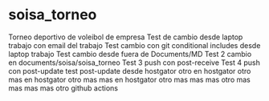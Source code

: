 # soisa_torneo
Torneo deportivo de voleibol de empresa
Test de cambio desde laptop trabajo con email del trabajo
Test cambio con git conditional includes desde laptop trabajo
Test cambio desde fuera de Documents/MD
Test 2 cambio en documents/soisa/soisa_torneo
Test 3 push con post-receive
Test 4 push con post-update
test post-update desde hostgator
otro en hostgator
otro mas en hostgator
otro mas mas en hostgator
otro mas mas mas
otro mas mas mas mas
otro github actions
